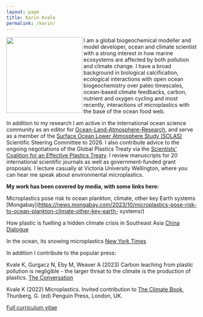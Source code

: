 ```yaml
---
layout: page
title: Karin Kvale
permalink: /karin/
---
```

<img align="left" width="200" src="./3U6A2785-3.jpg">
I am a global biogeochemical modeller and model developer, ocean and climate scientist with a strong interest in how marine ecosystems are affected by both pollution and climate change. I have a broad background in biological calcification, ecological interactions with open ocean biogeochemistry over paleo timescales, ocean-based climate feedbacks, carbon, nutrient and oxygen cycling and most recently, interactions of microplastics with the base of the ocean food web. 

In addition to my research I am active in the international ocean science community as an editor for [Ocean-Land-Atmosphere-Research](https://spj.science.org/journal/olar), and serve as a member of the [Surface Ocean Lower Atmosphere Study (SOLAS)](https://www.solas-int.org/) Scientific Steering Committee to 2026. I also contribute advice to the ongoing negotiations of the Global Plastics Treaty via the [Scientists' Coalition for an Effective Plastics Treaty](https://ikhapp.org/scientistscoalition/). I review manuscripts for 20 international scientific journals as well as government-funded grant proposals. I lecture casually at Victoria University Wellington, where you can hear me speak about environmental microplastics.

**My work has been covered by media, with some links here:**

Microplastics pose risk to ocean plankton, climate, other key Earth systems
[Mongabay](https://news.mongabay.com/2023/10/microplastics-pose-risk-to-ocean-plankton-climate-other-key-earth- systems/)

How plastic is fuelling a hidden climate crisis in Southeast Asia
[China Dialogue](https://chinadialogueocean.net/en/pollution/how-plastic-is-fuelling-a-hidden-climate-crisis-in-southeast-asia/)

In the ocean, its snowing microplastics
[New York Times](https://www.nytimes.com/2022/04/03/science/ocean-plastic-animals.html)

In addition I contribute to the popular press:

Kvale K, Gurgacz N, Eby M, Weaver A (2023) Carbon leaching from plastic pollution is negligible - the larger threat to the climate is the production of plastics. [The Conversation](https://theconversation.com/the-climate-impact-of-plastic-pollution-is-negligible-the-production-of-new-plastics-is-the-real-problem-207813)

Kvale K (2022) Microplastics. Invited contribution to [The Climate Book](https://www.amazon.com.au/dp/0241547474?ref_=mr_referred_us_au_nz), Thunberg, G. (ed) Penguin Press, London, UK.

[Full curriculum vitae](./cv_Kvale.pdf)
